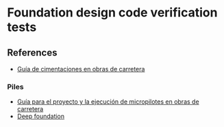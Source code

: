 # Foundation design code verification tests

## References

- [Guía de cimentaciones en obras de carretera](https://www.mitma.es/recursos_mfom/0710401.pdf)

### Piles
- [Guía para el proyecto y la ejecución de micropilotes en obras de carretera](https://www.mitma.es/recursos_mfom/0710200.pdf)
- [Deep foundation](https://en.wikipedia.org/wiki/Deep_foundation)
